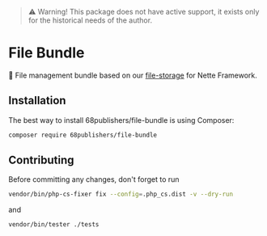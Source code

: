 > :warning: Warning! This package does not have active support, it exists only for the historical needs of the author.

# File Bundle

:city_sunset: File management bundle based on our [file-storage](https://github.com/68publishers/file-storage) for Nette Framework.

## Installation

The best way to install 68publishers/file-bundle is using Composer:

```bash
composer require 68publishers/file-bundle
```

## Contributing

Before committing any changes, don't forget to run

```bash
vendor/bin/php-cs-fixer fix --config=.php_cs.dist -v --dry-run
```

and

```bash
vendor/bin/tester ./tests
```
